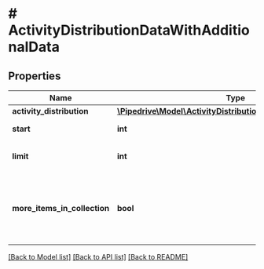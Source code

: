 # # ActivityDistributionDataWithAdditionalData

## Properties

Name | Type | Description | Notes
------------ | ------------- | ------------- | -------------
**activity_distribution** | [**\Pipedrive\Model\ActivityDistributionDataActivityDistribution**](ActivityDistributionDataActivityDistribution.md) |  | [optional]
**start** | **int** | Pagination start | [optional]
**limit** | **int** | Items shown per page | [optional]
**more_items_in_collection** | **bool** | If there are more list items in the collection than displayed or not | [optional]

[[Back to Model list]](../../README.md#models) [[Back to API list]](../../README.md#endpoints) [[Back to README]](../../README.md)
